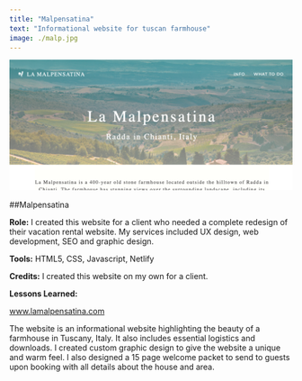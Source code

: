 ```yaml
---
title: "Malpensatina"
text: "Informational website for tuscan farmhouse"
image: ./malp.jpg
---
```


![Hero](./malpensatina.png)

##Malpensatina

**Role:** I created this website for a client who needed a complete redesign of their vacation rental website. My services included UX design, web development, SEO and graphic design.

**Tools:** HTML5, CSS, Javascript, Netlify

**Credits:** I created this website on my own for a client.

**Lessons Learned:**

www.lamalpensatina.com

The website is an informational website highlighting the beauty of a farmhouse in Tuscany, Italy. It also includes essential logistics and downloads. I created custom graphic design to give the website a unique and warm feel. I also designed a 15 page welcome packet to send to guests upon booking with all details about the house and area.
